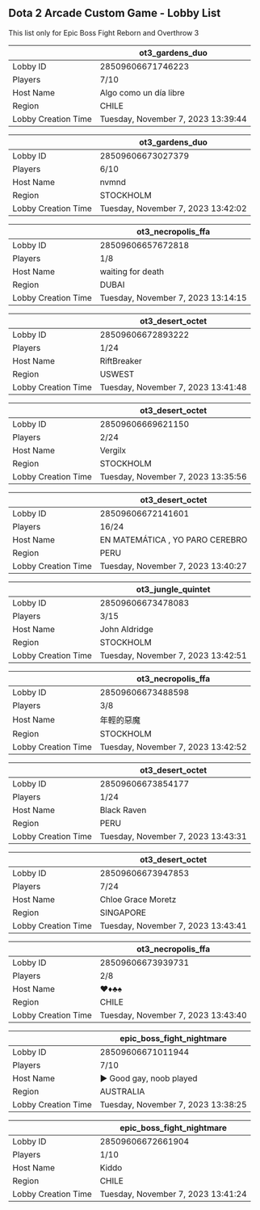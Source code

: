 ## Dota 2 Arcade Custom Game - Lobby List

This list only for Epic Boss Fight Reborn and Overthrow 3

|  | ot3_gardens_duo |
| ------ | ------ |
| Lobby ID | 28509606671746223 |
| Players | 7/10 |
| Host Name | Algo como un día libre |
| Region | CHILE |
| Lobby Creation Time | Tuesday, November 7, 2023 13:39:44 |


|  | ot3_gardens_duo |
| ------ | ------ |
| Lobby ID | 28509606673027379 |
| Players | 6/10 |
| Host Name | nvmnd |
| Region | STOCKHOLM |
| Lobby Creation Time | Tuesday, November 7, 2023 13:42:02 |


|  | ot3_necropolis_ffa |
| ------ | ------ |
| Lobby ID | 28509606657672818 |
| Players | 1/8 |
| Host Name | waiting for death |
| Region | DUBAI |
| Lobby Creation Time | Tuesday, November 7, 2023 13:14:15 |


|  | ot3_desert_octet |
| ------ | ------ |
| Lobby ID | 28509606672893222 |
| Players | 1/24 |
| Host Name | RiftBreaker |
| Region | USWEST |
| Lobby Creation Time | Tuesday, November 7, 2023 13:41:48 |


|  | ot3_desert_octet |
| ------ | ------ |
| Lobby ID | 28509606669621150 |
| Players | 2/24 |
| Host Name | Vergilx |
| Region | STOCKHOLM |
| Lobby Creation Time | Tuesday, November 7, 2023 13:35:56 |


|  | ot3_desert_octet |
| ------ | ------ |
| Lobby ID | 28509606672141601 |
| Players | 16/24 |
| Host Name | EN MATEMÁTICA , YO PARO CEREBRO |
| Region | PERU |
| Lobby Creation Time | Tuesday, November 7, 2023 13:40:27 |


|  | ot3_jungle_quintet |
| ------ | ------ |
| Lobby ID | 28509606673478083 |
| Players | 3/15 |
| Host Name | John Aldridge |
| Region | STOCKHOLM |
| Lobby Creation Time | Tuesday, November 7, 2023 13:42:51 |


|  | ot3_necropolis_ffa |
| ------ | ------ |
| Lobby ID | 28509606673488598 |
| Players | 3/8 |
| Host Name | 年輕的惡魔 |
| Region | STOCKHOLM |
| Lobby Creation Time | Tuesday, November 7, 2023 13:42:52 |


|  | ot3_desert_octet |
| ------ | ------ |
| Lobby ID | 28509606673854177 |
| Players | 1/24 |
| Host Name | Black Raven |
| Region | PERU |
| Lobby Creation Time | Tuesday, November 7, 2023 13:43:31 |


|  | ot3_desert_octet |
| ------ | ------ |
| Lobby ID | 28509606673947853 |
| Players | 7/24 |
| Host Name | Chloe Grace Moretz |
| Region | SINGAPORE |
| Lobby Creation Time | Tuesday, November 7, 2023 13:43:41 |


|  | ot3_necropolis_ffa |
| ------ | ------ |
| Lobby ID | 28509606673939731 |
| Players | 2/8 |
| Host Name | ♥♦♣♠ |
| Region | CHILE |
| Lobby Creation Time | Tuesday, November 7, 2023 13:43:40 |


|  | epic_boss_fight_nightmare |
| ------ | ------ |
| Lobby ID | 28509606671011944 |
| Players | 7/10 |
| Host Name | ► Good gay, noob played |
| Region | AUSTRALIA |
| Lobby Creation Time | Tuesday, November 7, 2023 13:38:25 |


|  | epic_boss_fight_nightmare |
| ------ | ------ |
| Lobby ID | 28509606672661904 |
| Players | 1/10 |
| Host Name | Kiddo |
| Region | CHILE |
| Lobby Creation Time | Tuesday, November 7, 2023 13:41:24 |


